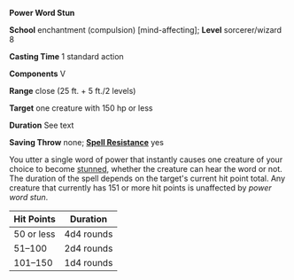  **Power Word Stun**

**School** enchantment (compulsion) [mind-affecting]; **Level** sorcerer/wizard 8

**Casting Time** 1 standard action

**Components** V

**Range** close (25 ft. + 5 ft./2 levels)

**Target** one creature with 150 hp or less

**Duration** See text

**Saving Throw** none; **[Spell Resistance](../glossary#_spell-resistance)** yes

You utter a single word of power that instantly causes one creature of your choice to become [stunned](../glossary#_stunned), whether the creature can hear the word or not. The duration of the spell depends on the target's current hit point total. Any creature that currently has 151 or more hit points is unaffected by _power word stun_.

| Hit Points | Duration |
| --- | --- |
| 50 or less | 4d4 rounds |
| 51–100 | 2d4 rounds |
| 101–150 | 1d4 rounds |

